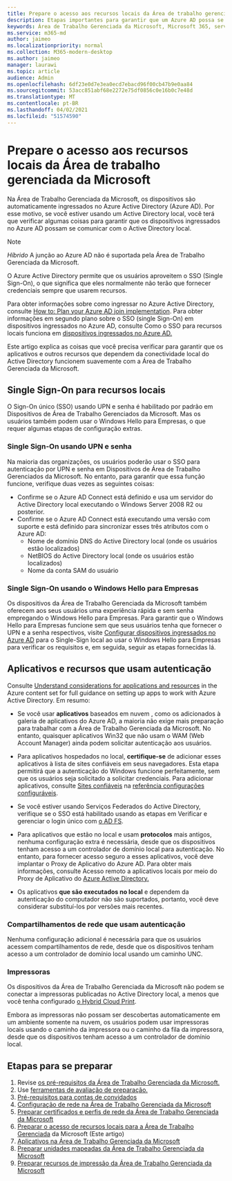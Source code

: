 ```yaml
---
title: Prepare o acesso aos recursos locais da Área de trabalho gerenciada da Microsoft
description: Etapas importantes para garantir que um Azure AD possa se comunicar com o AD local para fornecer autenticação
keywords: Área de Trabalho Gerenciada da Microsoft, Microsoft 365, serviço, documentação
ms.service: m365-md
author: jaimeo
ms.localizationpriority: normal
ms.collection: M365-modern-desktop
ms.author: jaimeo
manager: laurawi
ms.topic: article
audience: Admin
ms.openlocfilehash: 6df23e0d7e3ea0ecd7ebacd96f00cb47b9e0aa84
ms.sourcegitcommit: 53acc851abf68e2272e75df0856c0e16b0c7e48d
ms.translationtype: MT
ms.contentlocale: pt-BR
ms.lasthandoff: 04/02/2021
ms.locfileid: "51574590"
---
```

#  <a name="prepare-on-premises-resources-access-for-microsoft-managed-desktop"></a>Prepare o acesso aos recursos locais da Área de trabalho gerenciada da Microsoft

Na Área de Trabalho Gerenciada da Microsoft, os dispositivos são automaticamente ingressados no Azure Active Directory (Azure AD). Por esse motivo, se você estiver usando um Active Directory local, você terá que verificar algumas coisas para garantir que os dispositivos ingressados no Azure AD possam se comunicar com o Active Directory local. 

> [!NOTE]  
> *Híbrido* A junção ao Azure AD não é suportada pela Área de Trabalho Gerenciada da Microsoft.

O Azure Active Directory permite que os usuários aproveitem o SSO (Single Sign-On), o que significa que eles normalmente não terão que fornecer credenciais sempre que usarem recursos.

Para obter informações sobre como ingressar no Azure Active Directory, consulte [How to: Plan your Azure AD join implementation](/azure/active-directory/devices/azureadjoin-plan). Para obter informações em segundo plano sobre o SSO (single Sign-On) em dispositivos ingressados no Azure AD, consulte Como o SSO para recursos locais funciona em [dispositivos ingressados no Azure AD.](/azure/active-directory/devices/azuread-join-sso#how-it-works)


Este artigo explica as coisas que você precisa verificar para garantir que os aplicativos e outros recursos que dependem da conectividade local do Active Directory funcionem suavemente com a Área de Trabalho Gerenciada da Microsoft.


## <a name="single-sign-on-for-on-premises-resources"></a>Single Sign-On para recursos locais

O Sign-On único (SSO) usando UPN e senha é habilitado por padrão em Dispositivos de Área de Trabalho Gerenciados da Microsoft. Mas os usuários também podem usar o Windows Hello para Empresas, o que requer algumas etapas de configuração extras. 

### <a name="single-sign-on-by-using-upn-and-password"></a>Single Sign-On usando UPN e senha

Na maioria das organizações, os usuários poderão usar o SSO para autenticação por UPN e senha em Dispositivos de Área de Trabalho Gerenciados da Microsoft. No entanto, para garantir que essa função funcione, verifique duas vezes as seguintes coisas:

- Confirme se o Azure AD Connect está definido e usa um servidor do Active Directory local executando o Windows Server 2008 R2 ou posterior.
- Confirme se o Azure AD Connect está executando uma versão com suporte e está definido para sincronizar esses três atributos com o Azure AD: 
    - Nome de domínio DNS do Active Directory local (onde os usuários estão localizados)
    - NetBIOS do Active Directory local (onde os usuários estão localizados)
    - Nome da conta SAM do usuário


### <a name="single-sign-on-by-using-windows-hello-for-business"></a>Single Sign-On usando o Windows Hello para Empresas

Os dispositivos da Área de Trabalho Gerenciada da Microsoft também oferecem aos seus usuários uma experiência rápida e sem senha empregando o Windows Hello para Empresas. Para garantir que o Windows Hello para Empresas funcione sem que seus usuários tenha que fornecer o UPN e a senha respectivos, visite [Configurar dispositivos ingressados no Azure AD](/windows/security/identity-protection/hello-for-business/hello-hybrid-aadj-sso-base) para o Single-Sign local ao usar o Windows Hello para Empresas para verificar os requisitos e, em seguida, seguir as etapas fornecidas lá.


## <a name="apps-and-resources-that-use-authentication"></a>Aplicativos e recursos que usam autenticação

Consulte [Understand considerations for applications and resources](/azure/active-directory/devices/azureadjoin-plan#understand-considerations-for-applications-and-resources) in the Azure content set for full guidance on setting up apps to work with Azure Active Directory. Em resumo:


- Se você usar **aplicativos** baseados em nuvem , como os adicionados à galeria de aplicativos do Azure AD, a maioria não exige mais preparação para trabalhar com a Área de Trabalho Gerenciada da Microsoft. No entanto, quaisquer aplicativos Win32 que não usam o WAM (Web Account Manager) ainda podem solicitar autenticação aos usuários.

- Para aplicativos hospedados no local, **certifique-se** de adicionar esses aplicativos à lista de sites confiáveis em seus navegadores. Esta etapa permitirá que a autenticação do Windows funcione perfeitamente, sem que os usuários seja solicitado a solicitar credenciais. Para adicionar aplicativos, consulte [Sites confiáveis](../working-with-managed-desktop/config-setting-ref.md#trusted-sites) na [referência configurações configuráveis](../working-with-managed-desktop/config-setting-ref.md).

- Se você estiver usando Serviços Federados do Active Directory, verifique se o SSO está habilitado usando as etapas em Verificar e gerenciar o login único com [o AD FS](/previous-versions/azure/azure-services/jj151809(v=azure.100)). 

- Para aplicativos que estão no local e usam **protocolos** mais antigos, nenhuma configuração extra é necessária, desde que os dispositivos tenham acesso a um controlador de domínio local para autenticação. No entanto, para fornecer acesso seguro a esses aplicativos, você deve implantar o Proxy de Aplicativo do Azure AD. Para obter mais informações, consulte Acesso remoto a aplicativos locais por meio do Proxy de Aplicativo do [Azure Active Directory.](/azure/active-directory/manage-apps/application-proxy)

- Os aplicativos **que são executados no local** e dependem da autenticação do computador não são suportados, portanto, você deve considerar substituí-los por versões mais recentes.

### <a name="network-shares-that-use-authentication"></a>Compartilhamentos de rede que usam autenticação

Nenhuma configuração adicional é necessária para que os usuários acessem compartilhamentos de rede, desde que os dispositivos tenham acesso a um controlador de domínio local usando um caminho UNC.

### <a name="printers"></a>Impressoras

Os dispositivos da Área de Trabalho Gerenciada da Microsoft não podem se conectar a impressoras publicadas no Active Directory local, a menos que você tenha configurado [o Hybrid Cloud Print](/windows-server/administration/hybrid-cloud-print/hybrid-cloud-print-deploy).

Embora as impressoras não possam ser descobertas automaticamente em um ambiente somente na nuvem, os usuários podem usar impressoras locais usando o caminho da impressora ou o caminho da fila da impressora, desde que os dispositivos tenham acesso a um controlador de domínio local.

<!--add fuller material on printers when available-->
## <a name="steps-to-get-ready"></a>Etapas para se preparar

1. Revise [os pré-requisitos da Área de Trabalho Gerenciada da Microsoft.](prerequisites.md)
2. Use [ferramentas de avaliação de preparação.](readiness-assessment-tool.md)
3. [Pré-requisitos para contas de convidados](guest-accounts.md)
4. [Configuração de rede na Área de Trabalho Gerenciada da Microsoft](network.md)
5. [Preparar certificados e perfis de rede da Área de Trabalho Gerenciada da Microsoft](certs-wifi-lan.md)
6. [Preparar o acesso de recursos locais para a Área de Trabalho Gerenciada](authentication.md) da Microsoft (Este artigo)
7. [Aplicativos na Área de Trabalho Gerenciada da Microsoft](apps.md)
8. [Preparar unidades mapeadas da Área de Trabalho Gerenciada da Microsoft](mapped-drives.md)
9. [Preparar recursos de impressão da Área de Trabalho Gerenciada da Microsoft](printing.md)
